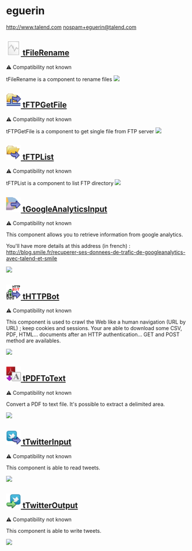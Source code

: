 # eguerin
  <http://www.talend.com>
  <nospam+eguerin@talend.com>

## <a href='./components/tFileRename/readme.md'><img src='./components/tFileRename/logo.jpg' width='40' height='40'> tFileRename</a>
 :warning: Compatibility not known

tFileRename is a component to rename files
<img src='./components/tFileRename/sample.jpg'>

## <a href='./components/tFTPGetFile/readme.md'><img src='./components/tFTPGetFile/logo.jpg' width='40' height='40'> tFTPGetFile</a>
 :warning: Compatibility not known

tFTPGetFile is a component to get single file from FTP server
<img src='./components/tFTPGetFile/sample.jpg'>

## <a href='./components/tFTPList/readme.md'><img src='./components/tFTPList/logo.jpg' width='40' height='40'> tFTPList</a>
 :warning: Compatibility not known

tFTPList is a component to list FTP directory
<img src='./components/tFTPList/sample.jpg'>

## <a href='./components/tGoogleAnalyticsInput/readme.md'><img src='./components/tGoogleAnalyticsInput/logo.jpg' width='40' height='40'> tGoogleAnalyticsInput</a>
 :warning: Compatibility not known

This component allows you to retrieve information from google analytics.

You'll have more details at this address (in french) : http://blog.smile.fr/recuperer-ses-donnees-de-trafic-de-googleanalytics-avec-talend-et-smile


<img src='./components/tGoogleAnalyticsInput/sample.jpg'>

## <a href='./components/tHTTPBot/readme.md'><img src='./components/tHTTPBot/logo.jpg' width='40' height='40'> tHTTPBot</a>
 :warning: Compatibility not known

This component is used to crawl the Web like a human navigation (URL by URL) ; keep cookies and sessions.
Your are able to download some CSV, PDF, HTML... documents after an HTTP authentication... GET and POST method are availables.



<img src='./components/tHTTPBot/sample.jpg'>

## <a href='./components/tPDFToText/readme.md'><img src='./components/tPDFToText/logo.jpg' width='40' height='40'> tPDFToText</a>
 :warning: Compatibility not known

Convert a PDF to text file. It's possible to extract a delimited area.



<img src='./components/tPDFToText/sample.jpg'>

## <a href='./components/tTwitterInput/readme.md'><img src='./components/tTwitterInput/logo.jpg' width='40' height='40'> tTwitterInput</a>
 :warning: Compatibility not known

This component is able to read tweets.



<img src='./components/tTwitterInput/sample.jpg'>

## <a href='./components/tTwitterOutput/readme.md'><img src='./components/tTwitterOutput/logo.jpg' width='40' height='40'> tTwitterOutput</a>
 :warning: Compatibility not known

This component is able to write tweets.



<img src='./components/tTwitterOutput/sample.jpg'>
